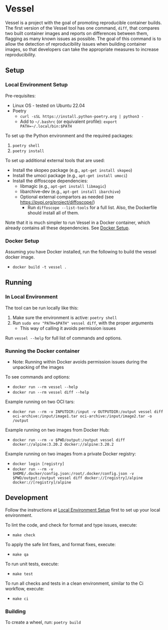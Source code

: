 # Vessel

Vessel is a project with the goal of promoting reproducible container builds. The first version of the Vessel tool has one command, `diff`, that compares two built container images and reports on differences between them, flagging as many known issues as possible. The goal of this command is to allow the detection of reproducibility issues when building container images, so that developers can take the appropriate measures to increase reproducibility.

## Setup

### Local Environment Setup

Pre-requisites:
* Linux OS - tested on Ubuntu 22.04
* Poetry
    * `curl -sSL https://install.python-poetry.org | python3 -`
    * Add to `~/.bashrc` (or equivalent profile): `export PATH=~/.local/bin:$PATH`

To set up the Python environment and the required packages:
1. `poetry shell`
2. `poetry install`

To set up additional external tools that are used:
* Install the skopeo package (e.g., `apt-get install skopeo`)
* Install the umoci package (e.g., `apt-get install umoci`)
* Install the diffoscope dependencies:
   * libmagic  (e.g., `apt-get install libmagic`)
   * libarchive-dev (e.g., `apt-get install ibarchive`)
   * Optional external compartors as needed (see https://pypi.org/project/diffoscope/)
      * Run `diffoscope --list-tools` for a full list. Also, the Dockerfile
      should install all of them.

Note that it is much simpler to run Vessel in a Docker container, which already contains all these dependencies. See [Docker Setup](#docker-setup).

### Docker Setup

Assuming you have Docker installed, run the following to build the vessel docker image.

* `docker build -t vessel .`

## Running

### In Local Environment
The tool can be run locally like this:

1. Make sure the environment is active: `poetry shell`
2. Run `sudo env "PATH=$PATH" vessel diff`, with the proper arguments
   * This way of calling it avoids permission issues

Run `vessel --help` for full list of commands and options.

### Running the Docker container

* Note: Running within Docker avoids permission issues during the unpacking of the images

To see commands and options:
* `docker run --rm vessel --help`
* `docker run --rm vessel diff --help`

Example running on two OCI tars:
* `docker run --rm -v INPUTDIR:/input -v OUTPUTDIR:/output vessel diff oci-archive:/input/image1.tar oci-archive:/input/image2.tar -o /output`

Example running on two images from Docker Hub:
* `docker run --rm -v $PWD/output:/output vessel diff docker://alpine:3.20.2 docker://alpine:3.20.2`

Example running on two images from a private Docker registry:
* `docker login [registry]`
* `docker run --rm -v $HOME/.docker/config.json:/root/.docker/config.json -v $PWD/output:/output vessel diff docker://[registry]/alpine docker://[registry]/alpine`

## Development

Follow the instructions at [Local Environment Setup](#local-environment-setup) first to set up your local environment.

To lint the code, and check for format and type issues, execute:
* `make check`

To apply the safe lint fixes, and format fixes, execute:
* `make qa`

To run unit tests, execute:
* `make test`

To run all checks and tests in a clean environment, similar to the Ci workflow, execute:
* `make ci`

### Building

To create a wheel, run: `poetry build`

